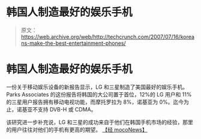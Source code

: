 # 韩国人制造最好的娱乐手机

> 原文：<https://web.archive.org/web/http://techcrunch.com/2007/07/16/koreans-make-the-best-entertainment-phones/>

# 韩国人制造最好的娱乐手机

一份关于移动娱乐设备的新报告显示，LG 和三星制造了美国最好的娱乐手机。Parks Associates 的这份报告将韩国的大公司置于首位，12%的 LG 用户和 11%的三星用户报告拥有移动电视功能，而摩托罗拉为 8%，诺基亚为 0%。迄今为止，诺基亚不支持 DVB-H 或 CDMA。

该研究进一步补充说，LG 和三星的成功来自于他们在韩国手机市场的经验，那里的用户往往对他们的手机有更高的期望。
 [【经 mocoNews】](https://web.archive.org/web/20130628172228/http://www.moconews.net/entry/419-lg-samsung-have-best-entertainment-phones-in-us-report/)